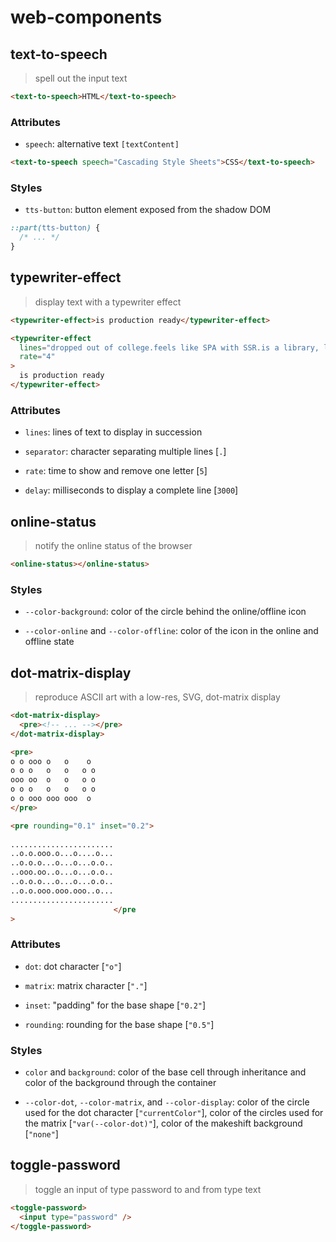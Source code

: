 # web-components

## text-to-speech

> spell out the input text

```html
<text-to-speech>HTML</text-to-speech>
```

### Attributes

- `speech`: alternative text `[textContent]`

```html
<text-to-speech speech="Cascading Style Sheets">CSS</text-to-speech>
```

### Styles

- `tts-button`: button element exposed from the shadow DOM

```css
::part(tts-button) {
  /* ... */
}
```

## typewriter-effect

> display text with a typewriter effect

```html
<typewriter-effect>is production ready</typewriter-effect>
```

```html
<typewriter-effect
  lines="dropped out of college.feels like SPA with SSR.is a library, like React"
  rate="4"
>
  is production ready
</typewriter-effect>
```

### Attributes

- `lines`: lines of text to display in succession

- `separator`: character separating multiple lines [`.`]

- `rate`: time to show and remove one letter [`5`]

- `delay`: milliseconds to display a complete line [`3000`]

## online-status

> notify the online status of the browser

```html
<online-status></online-status>
```

### Styles

- `--color-background`: color of the circle behind the online/offline icon

- `--color-online` and `--color-offline`: color of the icon in the online and offline state

## dot-matrix-display

> reproduce ASCII art with a low-res, SVG, dot-matrix display

```html
<dot-matrix-display>
  <pre><!-- ... --></pre>
</dot-matrix-display>
```

```html
<pre>
o o ooo o   o    o 
o o o   o   o   o o
ooo oo  o   o   o o
o o o   o   o   o o
o o ooo ooo ooo  o 
</pre>
```

```html
<pre rounding="0.1" inset="0.2">
                       
.......................
..o.o.ooo.o...o....o...
..o.o.o...o...o...o.o..
..ooo.oo..o...o...o.o..
..o.o.o...o...o...o.o..
..o.o.ooo.ooo.ooo..o...
.......................
                       </pre
>
```

### Attributes

- `dot`: dot character [`"o"`]

- `matrix`: matrix character [`"."`]

- `inset`: "padding" for the base shape [`"0.2"`]

- `rounding`: rounding for the base shape [`"0.5"`]

### Styles

- `color` and `background`: color of the base cell through inheritance and color of the background through the container

- `--color-dot`, `--color-matrix`, and `--color-display`: color of the circle used for the dot character [`"currentColor"`], color of the circles used for the matrix [`"var(--color-dot)"`], color of the makeshift background [`"none"`]

## toggle-password

> toggle an input of type password to and from type text

```html
<toggle-password>
  <input type="password" />
</toggle-password>
```
